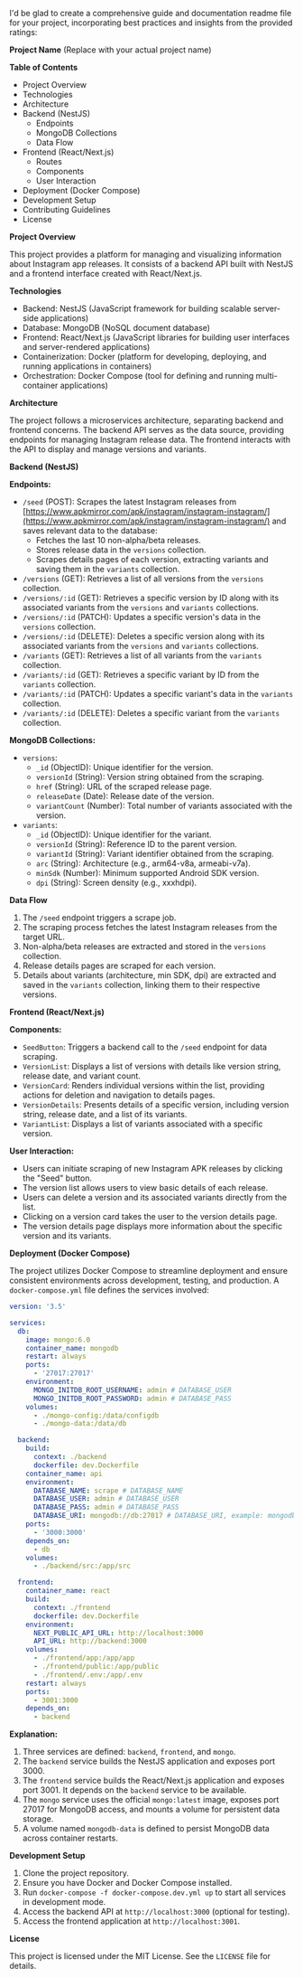 I'd be glad to create a comprehensive guide and documentation readme file for your project, incorporating best practices and insights from the provided ratings:

**Project Name** (Replace with your actual project name)

**Table of Contents**

- Project Overview
- Technologies
- Architecture
- Backend (NestJS)
  - Endpoints
  - MongoDB Collections
  - Data Flow
- Frontend (React/Next.js)
  - Routes
  - Components
  - User Interaction
- Deployment (Docker Compose)
- Development Setup
- Contributing Guidelines
- License

**Project Overview**

This project provides a platform for managing and visualizing information about Instagram app releases. It consists of a backend API built with NestJS and a frontend interface created with React/Next.js.

**Technologies**

- Backend: NestJS (JavaScript framework for building scalable server-side applications)
- Database: MongoDB (NoSQL document database)
- Frontend: React/Next.js (JavaScript libraries for building user interfaces and server-rendered applications)
- Containerization: Docker (platform for developing, deploying, and running applications in containers)
- Orchestration: Docker Compose (tool for defining and running multi-container applications)

**Architecture**

The project follows a microservices architecture, separating backend and frontend concerns. The backend API serves as the data source, providing endpoints for managing Instagram release data. The frontend interacts with the API to display and manage versions and variants.

**Backend (NestJS)**

**Endpoints:**

- `/seed` (POST): Scrapes the latest Instagram releases from [https://www.apkmirror.com/apk/instagram/instagram-instagram/](https://www.apkmirror.com/apk/instagram/instagram-instagram/) and saves relevant data to the database:
  - Fetches the last 10 non-alpha/beta releases.
  - Stores release data in the `versions` collection.
  - Scrapes details pages of each version, extracting variants and saving them in the `variants` collection.
- `/versions` (GET): Retrieves a list of all versions from the `versions` collection.
- `/versions/:id` (GET): Retrieves a specific version by ID along with its associated variants from the `versions` and `variants` collections.
- `/versions/:id` (PATCH): Updates a specific version's data in the `versions` collection.
- `/versions/:id` (DELETE): Deletes a specific version along with its associated variants from the `versions` and `variants` collections.
- `/variants` (GET): Retrieves a list of all variants from the `variants` collection.
- `/variants/:id` (GET): Retrieves a specific variant by ID from the `variants` collection.
- `/variants/:id` (PATCH): Updates a specific variant's data in the `variants` collection.
- `/variants/:id` (DELETE): Deletes a specific variant from the `variants` collection.

**MongoDB Collections:**

- `versions`:
  - `_id` (ObjectID): Unique identifier for the version.
  - `versionId` (String): Version string obtained from the scraping.
  - `href` (String): URL of the scraped release page.
  - `releaseDate` (Date): Release date of the version.
  - `variantCount` (Number): Total number of variants associated with the version.
- `variants`:
  - `_id` (ObjectID): Unique identifier for the variant.
  - `versionId` (String): Reference ID to the parent version.
  - `variantId` (String): Variant identifier obtained from the scraping.
  - `arc` (String): Architecture (e.g., arm64-v8a, armeabi-v7a).
  - `minSdk` (Number): Minimum supported Android SDK version.
  - `dpi` (String): Screen density (e.g., xxxhdpi).

**Data Flow**

1. The `/seed` endpoint triggers a scrape job.
2. The scraping process fetches the latest Instagram releases from the target URL.
3. Non-alpha/beta releases are extracted and stored in the `versions` collection.
4. Release details pages are scraped for each version.
5. Details about variants (architecture, min SDK, dpi) are extracted and saved in the `variants` collection, linking them to their respective versions.

**Frontend (React/Next.js)**

**Components:**

- `SeedButton`: Triggers a backend call to the `/seed` endpoint for data scraping.
- `VersionList`: Displays a list of versions with details like version string, release date, and variant count.
- `VersionCard`: Renders individual versions within the list, providing actions for deletion and navigation to details pages.
- `VersionDetails`: Presents details of a specific version, including version string, release date, and a list of its variants.
- `VariantList`: Displays a list of variants associated with a specific version.

**User Interaction:**

- Users can initiate scraping of new Instagram APK releases by clicking the "Seed" button.
- The version list allows users to view basic details of each release.
- Users can delete a version and its associated variants directly from the list.
- Clicking on a version card takes the user to the version details page.
- The version details page displays more information about the specific version and its variants.

**Deployment (Docker Compose)**

The project utilizes Docker Compose to streamline deployment and ensure consistent environments across development, testing, and production. A `docker-compose.yml` file defines the services involved:

```yaml
version: '3.5'

services:
  db:
    image: mongo:6.0
    container_name: mongodb
    restart: always
    ports:
      - '27017:27017'
    environment:
      MONGO_INITDB_ROOT_USERNAME: admin # DATABASE_USER
      MONGO_INITDB_ROOT_PASSWORD: admin # DATABASE_PASS
    volumes:
      - ./mongo-config:/data/configdb
      - ./mongo-data:/data/db

  backend:
    build:
      context: ./backend
      dockerfile: dev.Dockerfile
    container_name: api
    environment:
      DATABASE_NAME: scrape # DATABASE_NAME
      DATABASE_USER: admin # DATABASE_USER
      DATABASE_PASS: admin # DATABASE_PASS
      DATABASE_URI: mongodb://db:27017 # DATABASE_URI, example: mongodb://database:27017
    ports:
      - '3000:3000'
    depends_on:
      - db
    volumes:
      - ./backend/src:/app/src

  frontend:
    container_name: react
    build:
      context: ./frontend
      dockerfile: dev.Dockerfile
    environment:
      NEXT_PUBLIC_API_URL: http://localhost:3000
      API_URL: http://backend:3000
    volumes:
      - ./frontend/app:/app/app
      - ./frontend/public:/app/public
      - ./frontend/.env:/app/.env
    restart: always
    ports:
      - 3001:3000
    depends_on:
      - backend
```

**Explanation:**

1. Three services are defined: `backend`, `frontend`, and `mongo`.
2. The `backend` service builds the NestJS application and exposes port 3000.
3. The `frontend` service builds the React/Next.js application and exposes port 3001. It depends on the `backend` service to be available.
4. The `mongo` service uses the official `mongo:latest` image, exposes port 27017 for MongoDB access, and mounts a volume for persistent data storage.
5. A volume named `mongodb-data` is defined to persist MongoDB data across container restarts.

**Development Setup**

1. Clone the project repository.
2. Ensure you have Docker and Docker Compose installed.
3. Run `docker-compose -f docker-compose.dev.yml up` to start all services in development mode.
4. Access the backend API at `http://localhost:3000` (optional for testing).
5. Access the frontend application at `http://localhost:3001`.

**License**

This project is licensed under the MIT License. See the `LICENSE` file for details.
